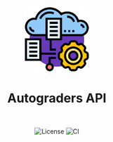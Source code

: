 <p align="center">
  <a href="">
    <img width="150" height="150" src="https://raw.githubusercontent.com/autograders/logo/main/logo/graders.png">
  </a>
</p>

<h1 align="center">Autograders API</h1>

<br>

<p align="center">
  <img alt="License" src="https://img.shields.io/github/license/autograders/api" />
  <img alt="CI" src="https://github.com/autograders/api/actions/workflows/ci.yml/badge.svg" />
</p>
